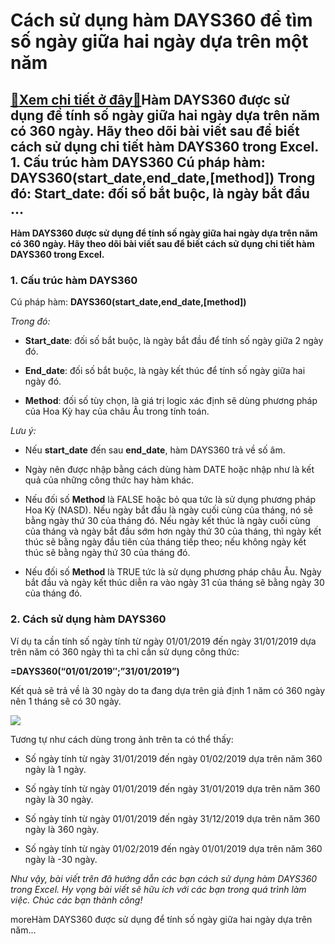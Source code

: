 Cách sử dụng hàm DAYS360 để tìm số ngày giữa hai ngày dựa trên một năm
======================================================================

[:gift:Xem chi tiết ở đây:gift:](https://hddtvn.com/cach-su-dung-ham-days360-de-tim-so-ngay-giua-hai-ngay-dua-tren-mot-nam/)Hàm DAYS360 được sử dụng để tính số ngày giữa hai ngày dựa trên năm có 360 ngày. Hãy theo dõi bài viết sau để biết cách sử dụng chi tiết hàm DAYS360 trong Excel. 1. Cấu trúc hàm DAYS360 Cú pháp hàm: DAYS360(start\_date,end\_date,[method]) Trong đó: Start\_date: đối số bắt buộc, là ngày bắt đầu …
--------------------------------------------------------------------------------------------------------------------------------------------------------------------------------------------------------------------------------------------------------------------------------------------------------

**Hàm DAYS360 được sử dụng để tính số ngày giữa hai ngày dựa trên năm có 360 ngày. Hãy theo dõi bài viết sau để biết cách sử dụng chi tiết hàm DAYS360 trong Excel.**


### 1. Cấu trúc hàm DAYS360


Cú pháp hàm: **DAYS360(start\_date,end\_date,[method])**


*Trong đó:*




* **Start\_date**: đối số bắt buộc, là ngày bắt đầu để tính số ngày giữa 2 ngày đó.

* **End\_date**: đối số bắt buộc, là ngày kết thúc để tính số ngày giữa hai ngày đó.

* **Method**: đối số tùy chọn, là giá trị logic xác định sẽ dùng phương pháp của Hoa Kỳ hay của châu Âu trong tính toán.



*Lưu ý:*




* Nếu **start\_date** đến sau **end\_date**, hàm DAYS360 trả về số âm.

* Ngày nên được nhập bằng cách dùng hàm DATE hoặc nhập như là kết quả của những công thức hay hàm khác.

* Nếu đối số **Method** là FALSE hoặc bỏ qua tức là sử dụng phương pháp Hoa Kỳ (NASD). Nếu ngày bắt đầu là ngày cuối cùng của tháng, nó sẽ bằng ngày thứ 30 của tháng đó. Nếu ngày kết thúc là ngày cuối cùng của tháng và ngày bắt đầu sớm hơn ngày thứ 30 của tháng, thì ngày kết thúc sẽ bằng ngày đầu tiên của tháng tiếp theo; nếu không ngày kết thúc sẽ bằng ngày thứ 30 của tháng đó.

* Nếu đối số **Method** là TRUE tức là sử dụng phương pháp châu Âu. Ngày bắt đầu và ngày kết thúc diễn ra vào ngày 31 của tháng sẽ bằng ngày 30 của tháng đó.



### 2. Cách sử dụng hàm DAYS360


Ví dụ ta cần tính số ngày tính từ ngày 01/01/2019 đến ngày 31/01/2019 dựa trên năm có 360 ngày thì ta chỉ cần sử dụng công thức:


**=DAYS360(“01/01/2019″;”31/01/2019”)**


Kết quả sẽ trả về là 30 ngày do ta đang dựa trên giả định 1 năm có 360 ngày nên 1 tháng sẽ có 30 ngày.


![](https://hddtvn.com/wp-content/uploads/2021/01/flGWrV8.png)


Tương tự như cách dùng trong ảnh trên ta có thể thấy:




* Số ngày tính từ ngày 31/01/2019 đến ngày 01/02/2019 dựa trên năm 360 ngày là 1 ngày.

* Số ngày tính từ ngày 01/01/2019 đến ngày 31/01/2019 dựa trên năm 360 ngày là 30 ngày.

* Số ngày tính từ ngày 01/01/2019 đến ngày 31/12/2019 dựa trên năm 360 ngày là 360 ngày.

* Số ngày tính từ ngày 01/02/2019 đến ngày 01/01/2019 dựa trên năm 360 ngày là -30 ngày.



*Như vậy, bài viết trên đã hướng dẫn các bạn cách sử dụng hàm DAYS360 trong Excel. Hy vọng bài viết sẽ hữu ích với các bạn trong quá trình làm việc. Chúc các bạn thành công!*


moreHàm DAYS360 được sử dụng để tính số ngày giữa hai ngày dựa trên năm…

